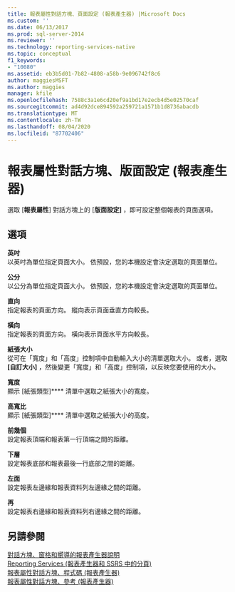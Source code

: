 ```yaml
---
title: 報表屬性對話方塊、頁面設定 (報表產生器) |Microsoft Docs
ms.custom: ''
ms.date: 06/13/2017
ms.prod: sql-server-2014
ms.reviewer: ''
ms.technology: reporting-services-native
ms.topic: conceptual
f1_keywords:
- "10080"
ms.assetid: eb3b5d01-7b82-4808-a58b-9e096742f8c6
author: maggiesMSFT
ms.author: maggies
manager: kfile
ms.openlocfilehash: 7588c3a1e6cd20ef9a1bd17e2ecb4d5e02570caf
ms.sourcegitcommit: ad4d92dce894592a259721a1571b1d8736abacdb
ms.translationtype: MT
ms.contentlocale: zh-TW
ms.lasthandoff: 08/04/2020
ms.locfileid: "87702406"
---
```

# <a name="report-properties-dialog-box-page-setup-report-builder"></a>報表屬性對話方塊、版面設定 (報表產生器)
  選取 [**報表屬性**] 對話方塊上的 [**版面設定]** ，即可設定整個報表的頁面選項。  
  
## <a name="options"></a>選項  
 **英吋**  
 以英吋為單位指定頁面大小。 依預設，您的本機設定會決定選取的頁面單位。  
  
 **公分**  
 以公分為單位指定頁面大小。 依預設，您的本機設定會決定選取的頁面單位。  
  
 **直向**  
 指定報表的頁面方向。 縱向表示頁面垂直方向較長。  
  
 **橫向**  
 指定報表的頁面方向。 橫向表示頁面水平方向較長。  
  
 **紙張大小**  
 從可在「寬度」和「高度」控制項中自動輸入大小的清單選取大小。 或者，選取 **[自訂大小]** ，然後變更「寬度」和「高度」控制項，以反映您要使用的大小。  
  
 **寬度**  
 顯示 [紙張類型]**** 清單中選取之紙張大小的寬度。  
  
 **高寬比**  
 顯示 [紙張類型]**** 清單中選取之紙張大小的高度。  
  
 **前幾個**  
 設定報表頂端和報表第一行頂端之間的距離。  
  
 **下層**  
 設定報表底部和報表最後一行底部之間的距離。  
  
 **左面**  
 設定報表左邊緣和報表資料列左邊緣之間的距離。  
  
 **再**  
 設定報表右邊緣和報表資料列右邊緣之間的距離。  
  
## <a name="see-also"></a>另請參閱  
 [對話方塊、窗格和嚮導的報表產生器說明](../../2014/reporting-services/report-builder-help-for-dialog-boxes-panes-and-wizards.md)   
 [Reporting Services &#40;報表產生器和 SSRS 中的分頁&#41;](report-design/pagination-in-reporting-services-report-builder-and-ssrs.md)   
 [報表屬性對話方塊、程式碼 &#40;報表產生器&#41;](../../2014/reporting-services/report-properties-dialog-box-code-report-builder.md)   
 [報表屬性對話方塊、參考 &#40;報表產生器&#41;](../../2014/reporting-services/report-properties-dialog-box-references-report-builder.md)  
  
  
